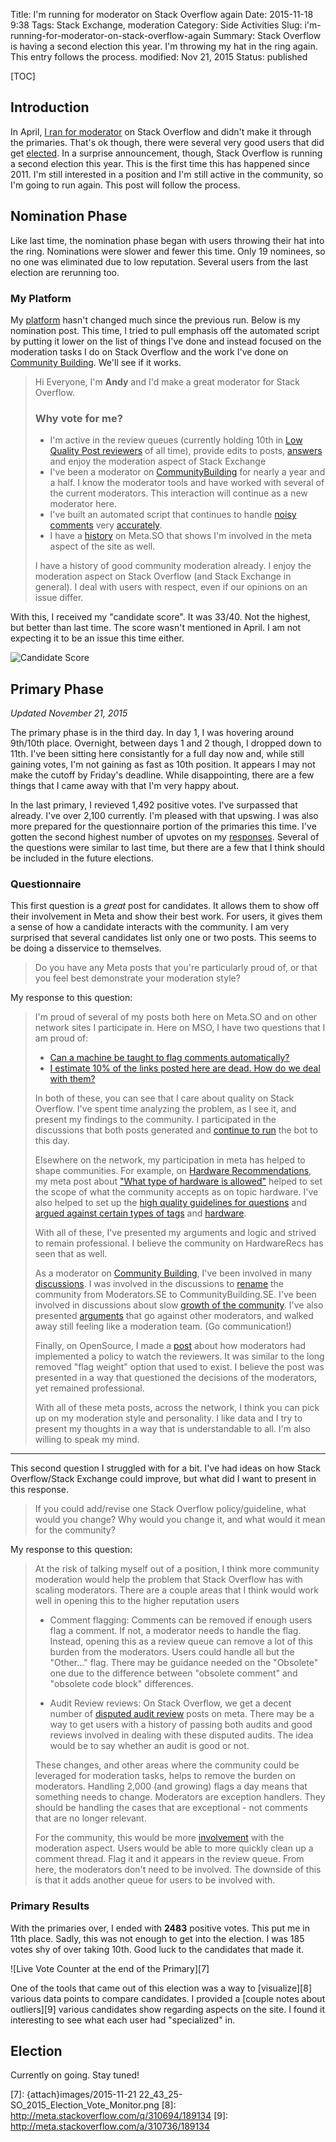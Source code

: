Title: I'm running for moderator on Stack Overflow again
Date: 2015-11-18 9:38
Tags: Stack Exchange, moderation
Category: Side Activities
Slug: i'm-running-for-moderator-on-stack-overflow-again
Summary: Stack Overflow is having a second election this year. I'm throwing my hat in the ring again. This entry follows the process.
modified: Nov 21, 2015
Status: published

[TOC]

## Introduction

In April, [I ran for moderator][1] on Stack Overflow and didn't make it through the primaries. That's ok though, there were several very good users that did get [elected][2]. In a surprise announcement, though, Stack Overflow is running a second election this year. This is the first time this has happened since 2011. I'm still interested in a position and I'm still active in the community, so I'm going to run again. This post will follow the process.

## Nomination Phase

Like last time, the nomination phase began with users throwing their hat into the ring. Nominations were slower and fewer this time. Only 19 nominees, so no one was eliminated due to low reputation. Several users from the last election are rerunning too. 

### My Platform

My [platform][3] hasn't changed much since the previous run. Below is my nomination post. This time, I tried to pull emphasis off the automated script by putting it lower on the list of things I've done and instead focused on the moderation tasks I do on Stack Overflow and the work I've done on [Community Building][4]. We'll see if it works.

> Hi Everyone, I'm **Andy** and I'd make a great moderator for Stack Overflow.
>
> ### Why vote for me?
>
> - I'm active in the review queues (currently holding 10th in [Low Quality Post reviewers](http://stackoverflow.com/review/low-quality-posts/stats) of all time), provide edits to posts, [answers](http://stackoverflow.com/users/189134/andy?tab=answers) and enjoy the moderation aspect of Stack Exchange
> - I've been a moderator on [CommunityBuilding](http://communitybuilding.stackexchange.com) for nearly a year and a half. I know the moderator tools and have worked with several of the current moderators. This interaction will continue as a new moderator here. 
> - I've built an automated script that continues to handle [noisy comments](http://meta.stackoverflow.com/q/280546/189134) very [accurately](http://i.stack.imgur.com/GK32p.png). 
> - I have a [history](http://meta.stackoverflow.com/users/189134/andy) on Meta.SO that shows I'm involved in the meta aspect of the site as well.
> 
> I have a history of good community moderation already. I enjoy the moderation aspect on Stack Overflow (and Stack Exchange in general). I deal with users with respect, even if our opinions on an issue differ. 

With this, I received my "candidate score". It was 33/40. Not the highest, but better than last time. The score wasn't mentioned in April. I am not expecting it to be an issue this time either.

![Candidate Score][5]

## Primary Phase

*Updated November 21, 2015*

The primary phase is in the third day. In day 1, I was hovering around 9th/10th place. Overnight, between days 1 and 2 though, I dropped down to 11th. I've been sitting here consistantly for a full day now and, while still gaining votes, I'm not gaining as fast as 10th position. It appears I may not make the cutoff by Friday's deadline. While disappointing, there are a few things that I came away with that I'm very happy about.

In the last primary, I revieved 1,492 positive votes. I've surpassed that already. I've over 2,100 currently. I'm pleased with that upswing. I was also more prepared for the questionnaire portion of the primaries this time. I've gotten the second highest number of upvotes on my [responses][6]. Several of the questions were similar to last time, but there are a few that I think should be included in the future elections.

### Questionnaire

This first question is a *great* post for candidates. It allows them to show off their involvement in Meta and show their best work. For users, it gives them a sense of how a candidate interacts with the community. I am very surprised that several candidates list only one or two posts. This seems to be doing a disservice to themselves.

> Do you have any Meta posts that you're particularly proud of, or that you feel best demonstrate your moderation style?

My response to this question:

>I'm proud of several of my posts both here on Meta.SO and on other network sites I participate in. Here on MSO, I have two questions that I am proud of:
>
> - [Can a machine be taught to flag comments automatically?](http://meta.stackoverflow.com/questions/280546/can-a-machine-be-taught-to-flag-comments-automatically)
> - [I estimate 10% of the links posted here are dead. How do we deal with them?](http://meta.stackoverflow.com/questions/300916/i-estimate-10-of-the-links-posted-here-are-dead-how-do-we-deal-with-them)
> 
>In both of these, you can see that I care about quality on Stack Overflow. I've spent time analyzing the problem, as I see it, and present my findings to the community. I participated in the discussions that both posts generated and [continue to run](http://i.stack.imgur.com/XQoP5.png) the bot to this day. 
>
>Elsewhere on the network, my participation in meta has helped to shape communities. For example, on [Hardware Recommendations](http://hardwarerecs.stackexchange.com), my meta post about ["What type of hardware is allowed"](http://meta.hardwarerecs.stackexchange.com/a/81/57) helped to set the scope of what the community accepts as on topic hardware. I've also helped to set up the [high quality guidelines for questions](http://meta.hardwarerecs.stackexchange.com/a/206/57) and [argued against certain types of tags](http://meta.hardwarerecs.stackexchange.com/a/274/57) and [hardware](http://meta.hardwarerecs.stackexchange.com/a/257/57). 
>
>With all of these, I've presented my arguments and logic and strived to remain professional. I believe the community on HardwareRecs has seen that as well.
>
>As a moderator on [Community Building](http://communitybuilding.stackexchange.com), I've been involved in many [discussions](http://meta.communitybuilding.stackexchange.com/users/78/andy?tab=summary). I was involved in the discussions to [rename](http://meta.communitybuilding.stackexchange.com/q/175/78) the community from Moderators.SE to CommunityBuilding.SE. I've been involved in discussions about slow [growth of the community](http://meta.communitybuilding.stackexchange.com/q/151/78). I've also presented [arguments](http://meta.communitybuilding.stackexchange.com/a/1274/78) that go against other moderators, and walked away still feeling like a moderation team. (Go communication!)
>
>Finally, on OpenSource, I made a [post](http://meta.opensource.stackexchange.com/q/642/22) about how moderators had implemented a policy to watch the reviewers. It was similar to the long removed "flag weight" option that used to exist. I believe the post was presented in a way that questioned the decisions of the moderators, yet remained professional. 
>
>With all of these meta posts, across the network, I think you can pick up on my moderation style and personality. I like data and I try to present my thoughts in a way that is understandable to all. I'm also willing to speak my mind.

---

This second question I struggled with for a bit. I've had ideas on how Stack Overflow/Stack Exchange could improve, but what did I want to present in this response. 

> If you could add/revise one Stack Overflow policy/guideline, what would you change? Why would you change it, and what would it mean for the community?

My response to this question: 

> At the risk of talking myself out of a position, I think more community moderation would help the problem that Stack Overflow has with scaling moderators. There are a couple areas that I think would work well in opening this to the higher reputation users
> 
> - Comment flagging: Comments can be removed if enough users flag a comment. If not, a moderator needs to handle the flag. Instead, opening this as a review queue can remove a lot of this burden from the moderators. Users could handle all but the "Other..." flag. There may be guidance needed on the "Obsolete" one due to the difference between "obsolete comment" and "obsolete code block" differences. 
> 
> - Audit Review reviews: On Stack Overflow, we get a decent number of [disputed audit review](http://meta.stackoverflow.com/questions/tagged/disputed-review-audits) posts on meta. There may be a way to get users with a history of passing both audits and good reviews involved in dealing with these disputed audits. The idea would be to say whether an audit is good or not. 
>
> These changes, and other areas where the community could be leveraged for moderation tasks, helps to remove the burden on moderators. Handling 2,000 (and growing) flags a day means that something needs to change. Moderators are exception handlers. They should be handling the cases that are exceptional - not comments that are no longer relevant. 
> 
> For the community, this would be more [involvement](http://meta.stackexchange.com/questions/252844/make-comment-flags-less-stupid) with the moderation aspect. Users would be able to more quickly clean up a comment thread. Flag it and it appears in the review queue. From here, the moderators don't need to be involved. The downside of this is that it adds another queue for users to be involved with. 

### Primary Results

With the primaries over, I ended with **2483** positive votes. This put me in 11th place. Sadly, this was not enough to get into the election. I was 185 votes shy of over taking 10th. Good luck to the candidates that made it.

![Live Vote Counter at the end of the Primary][7]

One of the tools that came out of this election was a way to [visualize][8] various data points to compare candidates. I provided a [couple notes about outliers][9] various candidates show regarding aspects on the site. I found it interesting to see what each user had "specialized" in. 

## Election

Currently on going. Stay tuned!

  [1]: |filename|2015_04_06_i'm-running-to-be-a-moderator-of-stack-overflow.md
  [2]: http://stackoverflow.com/election/6
  [3]: http://stackoverflow.com/election/7#post-33617646
  [4]: http://communitybuilding.stackexchange.com
  [5]: {attach}images/november_2015_candidate_score.png
  [6]: http://meta.stackoverflow.com/a/310357/189134
  [7]: {attach}images/2015-11-21 22_43_25-SO_2015_Election_Vote_Monitor.png
  [8]: http://meta.stackoverflow.com/q/310694/189134
  [9]: http://meta.stackoverflow.com/a/310736/189134